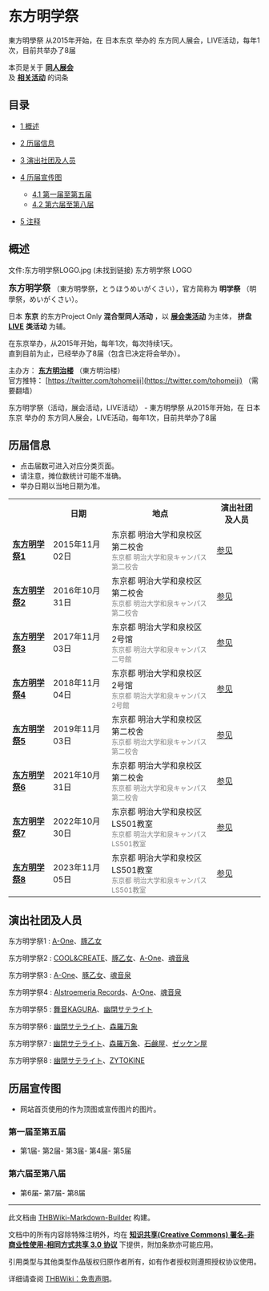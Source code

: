 # 东方明学祭

<!-- source html: G:\repos\THBWiki-Markdown-Builder\THBWikiMarkdown\Temp\main\3\38\ns0%3A%E4%B8%9C%E6%96%B9%E6%98%8E%E5%AD%A6%E7%A5%AD.html -->

東方明學祭 从2015年开始，在 日本东京 举办的  东方同人展会，LIVE活动，每年1次，目前共举办了8届

本页是关于 **[同人展会](./同人展会.md#展会类活动)**   
及 **[相关活动](./相关活动.md)** 的词条

## 目录

- [1 概述](#概述)
- [2 历届信息](#历届信息)
- [3 演出社团及人员](#演出社团及人员)
- [4 历届宣传图](#历届宣传图)

  - [4.1 第一届至第五届](#第一届至第五届)
  - [4.2 第六届至第八届](#第六届至第八届)



- [5 注释](#注释)





## 概述
文件:东方明学祭LOGO.jpg (未找到链接)  东方明学祭 LOGO
  
<big> **东方明学祭** </big>（東方明學祭，とうほうめいがくさい），官方简称为 **明学祭** （明學祭，めいがくさい）。  
  
  
  
  
日本 **东京** 的东方Project Only **混合型同人活动** ，以 **[展会类活动](./展会类活动.md#展会类活动)** 为主体， **拼盘[LIVE](./LIVE类活动.md#LIVE类活动)**  **类活动** 为辅。  
  
在东京举办，从2015年开始，每年1次，每次持续1天。  
直到目前为止，已经举办了8届（包含已决定将会举办）。  
  
  
  
  
主办方： **[东方明治楼](./東方明治楼.md)** （東方明治楼）  
官方推特： [https://twitter.com/tohomeiji](https://twitter.com/tohomeiji) （需要翻墙）  
  
东方明学祭（活动，展会活动，LIVE活动） - 東方明學祭 从2015年开始，在 日本东京 举办的  东方同人展会，LIVE活动，每年1次，目前共举办了8届

## 历届信息
- 点击届数可进入对应分类页面。
- 请注意，摊位数统计可能不准确。
- 举办日期以当地日期为准。


<table>
<tbody><tr><th> </th><th>日期</th><th>地点</th><th>演出社团及人员</th></tr>
<tr><td id="1"><b><a href="/展会作品列表?e=%E4%B8%9C%E6%96%B9%E6%98%8E%E5%AD%A6%E7%A5%AD%231">东方明学祭1</a></b></td><td id="ev-1">2015年11月02日</td><td>东京都 明治大学和泉校区 第二校舍<br><small><span style="color:grey;">东京都 明治大学和泉キャンパス 第二校舎</span></small></td><td><a href="#第1届">参见</a></td></tr>
<tr><td id="2"><b><a href="/展会作品列表?e=%E4%B8%9C%E6%96%B9%E6%98%8E%E5%AD%A6%E7%A5%AD%232">东方明学祭2</a></b></td><td id="ev-2">2016年10月31日</td><td>东京都 明治大学和泉校区 第二校舍<br><small><span style="color:grey;">东京都 明治大学和泉キャンパス 第二校舎</span></small></td><td><a href="#第2届">参见</a></td></tr>
<tr><td id="3"><b><a href="/展会作品列表?e=%E4%B8%9C%E6%96%B9%E6%98%8E%E5%AD%A6%E7%A5%AD%233">东方明学祭3</a></b></td><td id="ev-3">2017年11月03日</td><td>东京都 明治大学和泉校区 2号馆<br><small><span style="color:grey;">东京都 明治大学和泉キャンパス 二号館</span></small></td><td><a href="#第3届">参见</a></td></tr>
<tr><td id="4"><b><a href="/展会作品列表?e=%E4%B8%9C%E6%96%B9%E6%98%8E%E5%AD%A6%E7%A5%AD%234">东方明学祭4</a></b></td><td id="ev-4">2018年11月04日</td><td>东京都 明治大学和泉校区 2号馆<br><small><span style="color:grey;">东京都 明治大学和泉キャンパス 2号館</span></small></td><td><a href="#第4届">参见</a></td></tr>
<tr><td id="5"><b><a href="/展会作品列表?e=%E4%B8%9C%E6%96%B9%E6%98%8E%E5%AD%A6%E7%A5%AD%235">东方明学祭5</a></b></td><td id="ev-5">2019年11月03日</td><td>东京都 明治大学和泉校区 第二校舍<br><small><span style="color:grey;">东京都 明治大学和泉キャンパス 第二校舎</span></small></td><td><a href="#第5届">参见</a></td></tr>
<tr><td id="6"><b><a href="/展会作品列表?e=%E4%B8%9C%E6%96%B9%E6%98%8E%E5%AD%A6%E7%A5%AD%236">东方明学祭6</a></b></td><td id="ev-6">2021年10月31日</td><td>东京都 明治大学和泉校区 第二校舍<br><small><span style="color:grey;">东京都 明治大学和泉キャンパス 第二校舎</span></small></td><td><a href="#第6届">参见</a></td></tr>
<tr><td id="7"><b><a href="/展会作品列表?e=%E4%B8%9C%E6%96%B9%E6%98%8E%E5%AD%A6%E7%A5%AD%237">东方明学祭7</a></b></td><td id="ev-7">2022年10月30日</td><td>东京都 明治大学和泉校区 LS501教室<br><small><span style="color:grey;">东京都 明治大学和泉キャンパス LS501教室</span></small></td><td><a href="#第7届">参见</a></td></tr>
<tr><td id="8"><b><a href="/展会作品列表?e=%E4%B8%9C%E6%96%B9%E6%98%8E%E5%AD%A6%E7%A5%AD%238">东方明学祭8</a></b></td><td id="ev-8">2023年11月05日</td><td>东京都 明治大学和泉校区 LS501教室<br><small><span style="color:grey;">东京都 明治大学和泉キャンパス LS501教室</span></small></td><td><a href="#第8届">参见</a></td></tr>
</tbody></table>



## 演出社团及人员
东方明学祭1
: [A-One](./A-One.md)、[豚乙女](./豚乙女.md)

东方明学祭2
: [COOL&amp;CREATE](./COOL&CREATE.md)、[豚乙女](./豚乙女.md)、[A-One](./A-One.md)、[魂音泉](./魂音泉.md)

东方明学祭3
: [A-One](./A-One.md)、[豚乙女](./豚乙女.md)、[魂音泉](./魂音泉.md)

东方明学祭4
: [Alstroemeria Records](./Alstroemeria_Records.md)、[A-One](./A-One.md)、[魂音泉](./魂音泉.md)

东方明学祭5
: [舞音KAGURA](./舞音KAGURA.md)、[幽閉サテライト](./幽閉サテライト.md)

东方明学祭6
: [幽閉サテライト](./幽閉サテライト.md)、[森羅万象](./森羅万象.md)

东方明学祭7
: [幽閉サテライト](./幽閉サテライト.md)、[森羅万象](./森羅万象.md)、[石鹸屋](./石鹸屋.md)、[ゼッケン屋](./ゼッケン屋.md)

东方明学祭8
: [幽閉サテライト](./幽閉サテライト.md)、[ZYTOKINE](./ZYTOKINE.md)


## 历届宣传图
- 网站首页使用的作为顶图或宣传图片的图片。


### 第一届至第五届
- [](./文件-东方明学祭1插画.jpg.md)第1届- [](./文件-东方明学祭2插画.jpg.md)第2届- [](./文件-东方明学祭3插画.jpg.md)第3届- [](./文件-东方明学祭4插画.jpg.md)第4届- [](./文件-东方明学祭5插画.jpg.md)第5届


### 第六届至第八届
- [](./文件-东方明学祭6插画.jpg.md)第6届- [](./文件-东方明学祭7插画.jpg.md)第7届- [](./文件-东方明学祭8插画.jpg.md)第8届


  
  

  

  
  






---

此文档由 [THBWiki-Markdown-Builder](https://github.com/Delsin-Yu/THBWiki-Markdown-Builder) 构建。

文档中的所有内容除特殊注明外，均在 [**知识共享(Creative Commons) 署名-非商业性使用-相同方式共享 3.0 协议**](https://creativecommons.org/licenses/by-sa/3.0/deed.zh-hans) 下提供，附加条款亦可能应用。

引用类型与其他类型作品版权归原作者所有，如有作者授权则遵照授权协议使用。

详细请查阅 [THBWiki：免责声明](https://thbwiki.cc/THBWiki:%E5%85%8D%E8%B4%A3%E5%A3%B0%E6%98%8E)。

